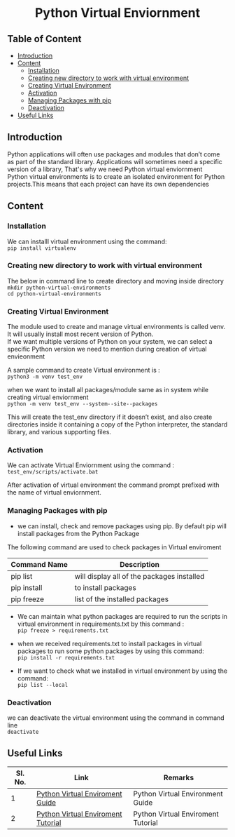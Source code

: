 <h1 align="Center"> Python Virtual Enviornment</h1>

## Table of Content

* [Introduction](#Introduction)
* [Content](#content)
    + [Installation](#Installation)
    + [Creating new directory to work with virtual environment](#directory)
    + [Creating Virtual Environment](#creation)
    + [Activation](#activation)
    + [Managing Packages with pip](#pip)
    + [Deactivation](#deactivation)
* [Useful Links](#useful)

## <a name="Introduction"></a> Introduction

Python applications will often use packages and modules that don’t come as part of the standard library. 
Applications will sometimes need a specific version of a library, That's why we need Python virtual enviornment <br />
Python virtual environments is to create an isolated environment for Python projects.This means that each project can have its own dependencies <br />

## <a name="content"></a>Content

### <a name="Installation"></a>Installation

We can installl virtual environment using the command: <br />
```pip install virtualenv```

### <a name="directory"></a>Creating new directory to work with virtual environment

The below in command line to create directory and moving inside directory<br />
```mkdir python-virtual-environments``` <br />
```cd python-virtual-environments```

### <a name="creation"></a>Creating Virtual Environment

The module used to create and manage virtual environments is called venv. It will usually install most recent version of Python. <br />
If we want multiple versions of Python on your system, we can select a specific Python version we need to mention during creation of virtual envieonment <br />

A sample command to create Virtual environment is : <br />
``` python3 -m venv test_env ```

when we want to install all packages/module same as in system while creating virtual enviornment <br />
```python -m venv test_env --system--site--packages```

This will create the test_env directory if it doesn’t exist, and also create directories inside it containing a copy of the Python interpreter, the standard library, and various supporting files. <br />

### <a name="activation"></a>Activation

We can activate Virtual Enviornment using the command : <br />
```test_env/scripts/activate.bat```

After activation of virtual environment the command prompt prefixed with the name of virtual enviornment.

### <a name="pip"></a>Managing Packages with pip

* we can install, check and remove packages using pip. By default pip will install packages from the Python Package <br />

The following command are used to check packages in Virtual enviroment

|Command Name| Description|
|----------|---------|
|pip list | will display all of the packages installed|
|pip install | to install packages |
|pip freeze | list of the installed packages |

* We can maintain what python packages are required to run the scripts in virtual environment in requirements.txt by this command : <br />
```pip freeze > requirements.txt```

* when we received requirements.txt to install packages in virtual packages to run some python packages by using this command: <br />
```pip install -r requirements.txt```

* If we want to check what we installed in virtual environment by using the command: <br />
```pip list --local```

### <a name="deactivation"></a>Deactivation

we can deactivate the virtual environment using the command in command line <br />
```deactivate```

## <a name="useful"></a> Useful Links

| **Sl. No.** | **Link** | **Remarks** |
----------|--------------|--------------
1| [Python Virtual Enviroment Guide](https://docs.python.org/3/tutorial/)| Python Virtual Environment Guide |
2|[Python Virtual Enviroment Tutorial](https://www.youtube.com/watch?v=APOPm01BVrk) | Python Virtual Enviroment Tutorial |
